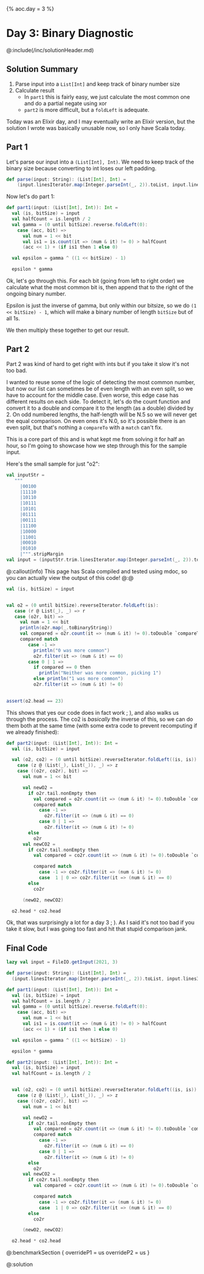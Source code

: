 {% aoc.day = 3 %}

# Day 3: Binary Diagnostic

@:include(/inc/solutionHeader.md)

## Solution Summary
1. Parse input into a `List[Int]` and keep track of binary number size
2. Calculate result
   * In `part1` this is fairly easy, we just calculate the most common one and do a partial negate using xor
   * `part2` is more difficult, but a `foldLeft` is adequate.

Today was an Elixir day, and I may eventually write an Elixir version, but the solution I wrote was basically 
unusable now, so I only have Scala today.

## Part 1

Let's parse our input into a `(List[Int], Int)`. We need to keep track of the binary size because converting to int
loses our left padding. 

```scala 3
def parse(input: String): (List[Int], Int) =
    (input.linesIterator.map(Integer.parseInt(_, 2)).toList, input.linesIterator.next().trim.length)
```

Now let's do part 1:

```scala 3
def part1(input: (List[Int], Int)): Int =
  val (is, bitSize) = input
  val halfCount = is.length / 2
  val gamma = (0 until bitSize).reverse.foldLeft(0):
    case (acc, bit) =>
      val num = 1 << bit
      val is1 = is.count(it => (num & it) != 0) > halfCount
      (acc << 1) + (if is1 then 1 else 0)

  val epsilon = gamma ^ ((1 << bitSize) - 1)

  epsilon * gamma
```

Ok, let's go through this. For each bit (going from left to right order) we calculate what the most common bit is, then
append that to the right of the ongoing binary number.

Epsilon is just the inverse of gamma, but only within our bitsize, so we do `(1 << bitSize) - 1`, which will make a
binary number of length `bitSize` but of all 1s. 

We then multiply these together to get our result.

## Part 2

Part 2 was kind of hard to get right with ints but if you take it slow it's not too bad.

I wanted to reuse some of the logic of detecting the most common number, but now our list can sometimes be of even length
with an even split, so we have to account for the middle case. Even worse, this edge case has different results on each side.
To detect it, let's do the count function and convert it to a double and compare it to the length (as a double) divided by 2.
On odd numbered lengths, the half-length will be N.5 so we will never get the equal comparison. On even ones it's N.0, so it's possible
there is an even split, but that's nothing a `compareTo` with a `match` can't fix.

This is a core part of this and is what kept me from solving it for half an hour, so I'm going to showcase how we step through this for the sample input.

Here's the small sample for just "o2":

```scala mdoc:invisible
val inputStr =
   """
     |00100
     |11110
     |10110
     |10111
     |10101
     |01111
     |00111
     |11100
     |10000
     |11001
     |00010
     |01010
     |""".stripMargin
val input = (inputStr.trim.linesIterator.map(Integer.parseInt(_, 2)).toList, 5)
```

@:callout(info)
This page has Scala compiled and tested using mdoc, so you can actually view the output of this code!
@:@

```scala mdoc
val (is, bitSize) = input


val o2 = (0 until bitSize).reverseIterator.foldLeft(is):
   case (r @ List(_), _) => r
   case (o2r, bit) =>
     val num = 1 << bit
     println(o2r.map(_.toBinaryString))
     val compared = o2r.count(it => (num & it) != 0).toDouble `compareTo` (o2r.length.toDouble / 2)
     compared match
        case -1 =>
          println("0 was more common")
          o2r.filter(it => (num & it) == 0)
        case 0 | 1 =>
          if compared == 0 then
            println("Neither was more common, picking 1")
          else println("1 was more common")
          o2r.filter(it => (num & it) != 0)
    
```

```scala mdoc:invisible
assert(o2.head == 23)
```

This shows that yes our code does in fact work ; ), and also walks us through the process. The co2 is _basically_ the inverse
of this, so we can do them both at the same time (with some extra code to prevent recomputing if we already finished):


```scala 3
def part2(input: (List[Int], Int)): Int =
  val (is, bitSize) = input

  val (o2, co2) = (0 until bitSize).reverseIterator.foldLeft((is, is)):
    case (z @ (List(_), List(_)), _) => z
    case ((o2r, co2r), bit) =>
      val num = 1 << bit

      val newO2 =
        if o2r.tail.nonEmpty then
          val compared = o2r.count(it => (num & it) != 0).toDouble `compareTo` (o2r.length.toDouble / 2)
          compared match
            case -1 =>
              o2r.filter(it => (num & it) == 0)
            case 0 | 1 =>
              o2r.filter(it => (num & it) != 0)
        else
          o2r
      val newCO2 =
        if co2r.tail.nonEmpty then
          val compared = co2r.count(it => (num & it) != 0).toDouble `compareTo` (co2r.length.toDouble / 2)

          compared match
            case -1 => co2r.filter(it => (num & it) != 0)
            case  1 | 0 => co2r.filter(it => (num & it) == 0)
        else
          co2r

      (newO2, newCO2)

  o2.head * co2.head
```

Ok, that was surprisingly a lot for a day 3 ; ). As I said it's not too bad if you take it slow, but I was going too fast
and hit that stupid comparison jank.

## Final Code

```scala 3
lazy val input = FileIO.getInput(2021, 3)

def parse(input: String): (List[Int], Int) =
  (input.linesIterator.map(Integer.parseInt(_, 2)).toList, input.linesIterator.next().trim.length)

def part1(input: (List[Int], Int)): Int =
  val (is, bitSize) = input
  val halfCount = is.length / 2
  val gamma = (0 until bitSize).reverse.foldLeft(0): 
    case (acc, bit) =>
      val num = 1 << bit
      val is1 = is.count(it => (num & it) != 0) > halfCount
      (acc << 1) + (if is1 then 1 else 0)

  val epsilon = gamma ^ ((1 << bitSize) - 1)

  epsilon * gamma

def part2(input: (List[Int], Int)): Int =
  val (is, bitSize) = input
  val halfCount = is.length / 2


  val (o2, co2) = (0 until bitSize).reverseIterator.foldLeft((is, is)):
    case (z @ (List(_), List(_)), _) => z
    case ((o2r, co2r), bit) =>
      val num = 1 << bit

      val newO2 =
        if o2r.tail.nonEmpty then
          val compared = o2r.count(it => (num & it) != 0).toDouble `compareTo` (o2r.length.toDouble / 2)
          compared match
            case -1 =>
              o2r.filter(it => (num & it) == 0)
            case 0 | 1 =>
              o2r.filter(it => (num & it) != 0)
        else
          o2r
      val newCO2 =
        if co2r.tail.nonEmpty then
          val compared = co2r.count(it => (num & it) != 0).toDouble `compareTo` (co2r.length.toDouble / 2)

          compared match
            case -1 => co2r.filter(it => (num & it) != 0)
            case  1 | 0 => co2r.filter(it => (num & it) == 0)
        else
          co2r

      (newO2, newCO2)

  o2.head * co2.head
```

@:benchmarkSection {
   overrideP1 = us
   overrideP2 = us
}

@:solution